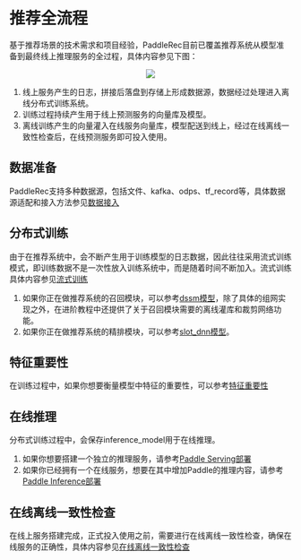 # 推荐全流程
基于推荐场景的技术需求和项目经验，PaddleRec目前已覆盖推荐系统从模型准备到最终线上推理服务的全过程，具体内容参见下图：
<p align="center">
<img align="center" src="./imgs/whole_process.png">
<p>

1. 线上服务产生的日志，拼接后落盘到存储上形成数据源，数据经过处理进入离线分布式训练系统。  
2. 训练过程持续产生用于线上预测服务的向量库及模型。
3. 离线训练产生的向量灌入在线服务向量库，模型配送到线上，经过在线离线一致性检查后，在线预测服务即可投入使用。    

## 数据准备
PaddleRec支持多种数据源，包括文件、kafka、odps、tf_record等，具体数据源适配和接入方法参见[数据接入](https://github.com/PaddlePaddle/PaddleRec/tree/master/datasets)

## 分布式训练
由于在推荐系统中，会不断产生用于训练模型的日志数据，因此往往采用流式训练模式，即训练数据不是一次性放入训练系统中，而是随着时间不断加入。流式训练具体内容参见[流式训练](https://github.com/PaddlePaddle/PaddleRec/blob/master/doc/online_trainer.md)  
1. 如果你正在做推荐系统的召回模块，可以参考[dssm模型](https://github.com/PaddlePaddle/PaddleRec/tree/master/models/match/dssm)，除了具体的组网实现之外，在进阶教程中还提供了关于召回模块需要的离线灌库和裁剪网络功能。  
2. 如果你正在做推荐系统的精排模块，可以参考[slot_dnn模型](https://github.com/PaddlePaddle/PaddleRec/blob/master/models/rank/slot_dnn/README.md)。  

## 特征重要性
在训练过程中，如果你想要衡量模型中特征的重要性，可以参考[特征重要性](https://github.com/PaddlePaddle/PaddleRec/blob/master/doc/feature_importance.md)

## 在线推理
分布式训练过程中，会保存inference_model用于在线推理。
1. 如果你想要搭建一个独立的推理服务，请参考[Paddle Serving部署](./serving.md)
2. 如果你已经拥有一个在线服务，想要在其中增加Paddle的推理内容，请参考[Paddle Inference部署](https://github.com/PaddlePaddle/PaddleRec/blob/master/tools/inference/README.md)

## 在线离线一致性检查
在线上服务搭建完成，正式投入使用之前，需要进行在线离线一致性检查，确保在线服务的正确性，具体内容参见[在线离线一致性检查](https://github.com/PaddlePaddle/PaddleRec/blob/master/doc/onoff_diff.md)

